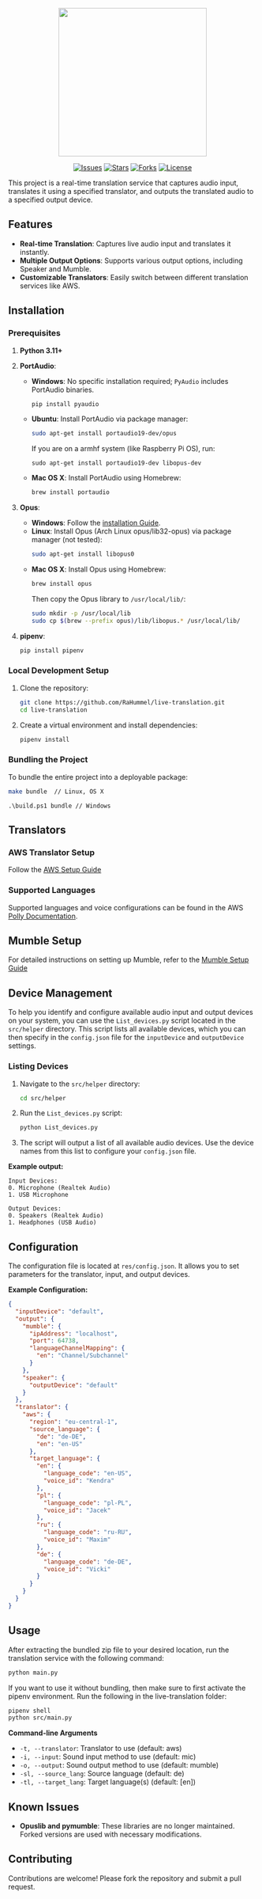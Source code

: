 <div align="center" xmlns="http://www.w3.org/1999/html">

<!-- logo -->
<p align="center">
  <img src="img/live-translation.png" width="300px" style="vertical-align:middle;">
</p>

<!-- Badges -->
<p align="center">
  
  <a href="https://github.com/RaHummel/live-translation/issues"><img src="https://img.shields.io/github/issues/RaHummel/live-translation.svg?style=flat-square" alt="Issues"></a>
  <a href="https://github.com/RaHummel/live-translation/stargazers"><img src="https://img.shields.io/github/stars/RaHummel/live-translation.svg?style=flat-square" alt="Stars"></a>
  <a href="https://github.com/RaHummel/live-translation/network/members"><img src="https://img.shields.io/github/forks/RaHummel/live-translation.svg?style=flat-square" alt="Forks"></a>
  <a href="https://github.com/RaHummel/live-translation/blob/main/LICENSE"><img src="https://img.shields.io/github/license/RaHummel/live-translation.svg?style=flat-square" alt="License"></a>
</p>
</div>
This project is a real-time translation service that captures audio input, translates it using a specified translator, and outputs the translated audio to a specified output device.

## Features

- **Real-time Translation**: Captures live audio input and translates it instantly.
- **Multiple Output Options**: Supports various output options, including Speaker and Mumble.
- **Customizable Translators**: Easily switch between different translation services like AWS.

## Installation

### Prerequisites

1. **Python 3.11+**
2. **PortAudio**:
    - **Windows**: No specific installation required; `PyAudio` includes PortAudio binaries.
      ```bash
      pip install pyaudio
      ```
    - **Ubuntu**: Install PortAudio via package manager:
      ```bash
      sudo apt-get install portaudio19-dev/opus
      ```
      If you are on a armhf system (like Raspberry Pi OS), run:
      ```
      sudo apt-get install portaudio19-dev libopus-dev
      ```
    - **Mac OS X**: Install PortAudio using Homebrew:
      ```bash
      brew install portaudio
      ```
      
33. **Opus**:
    - **Windows**: Follow the [installation Guide](https://github.com/shardlab/discordrb/wiki/Installing-libopus#windows).
    - **Linux**: Install Opus (Arch Linux opus/lib32-opus) via package manager (not tested):
        ```bash
        sudo apt-get install libopus0
        ```
    - **Mac OS X**: Install Opus using Homebrew:
      ```bash
      brew install opus
      ```
      Then copy the Opus library to `/usr/local/lib/`:
      ```bash
      sudo mkdir -p /usr/local/lib
      sudo cp $(brew --prefix opus)/lib/libopus.* /usr/local/lib/
      ```
34. **pipenv**:
    ```bash
    pip install pipenv
    ```

### Local Development Setup

1. Clone the repository:
    ```sh
    git clone https://github.com/RaHummel/live-translation.git
    cd live-translation
    ```

2. Create a virtual environment and install dependencies:
    ```sh
    pipenv install
    ```

### Bundling the Project

To bundle the entire project into a deployable package:
```sh
make bundle  // Linux, OS X
```

```
.\build.ps1 bundle // Windows
```

## Translators

### AWS Translator Setup

Follow the [AWS Setup Guide](./docs/AwsSetup.md)

### Supported Languages

Supported languages and voice configurations can be found in the AWS [Polly Documentation](https://docs.aws.amazon.com/polly/latest/dg/available-voices.html).

## Mumble Setup
For detailed instructions on setting up Mumble, refer to the [Mumble Setup Guide](./docs/MumbleSetup.md)

## Device Management

To help you identify and configure available audio input and output devices on your system, you can use the `List_devices.py` script located in the `src/helper` directory. This script lists all available devices, which you can then specify in the `config.json` file for the `inputDevice` and `outputDevice` settings.

### Listing Devices

1. Navigate to the `src/helper` directory:
    ```sh
    cd src/helper
    ```

2. Run the `List_devices.py` script:
    ```sh
    python List_devices.py
    ```

3. The script will output a list of all available audio devices. Use the device names from this list to configure your `config.json` file.

**Example output:**
```
Input Devices:
0. Microphone (Realtek Audio)
1. USB Microphone

Output Devices:
0. Speakers (Realtek Audio)
1. Headphones (USB Audio)
```

## Configuration

The configuration file is located at `res/config.json`. It allows you to set parameters for the translator, input, and output devices.

**Example Configuration:**
```json
{
  "inputDevice": "default",
  "output": {
    "mumble": {
      "ipAddress": "localhost",
      "port": 64738,
      "languageChannelMapping": {
        "en": "Channel/Subchannel"
      }
    },
    "speaker": {
      "outputDevice": "default"
    }
  },
  "translator": {
    "aws": {
      "region": "eu-central-1",
      "source_language": {
        "de": "de-DE",
        "en": "en-US"
      },
      "target_language": {
        "en": {
          "language_code": "en-US",
          "voice_id": "Kendra"
        },
        "pl": {
          "language_code": "pl-PL",
          "voice_id": "Jacek"
        },
        "ru": {
          "language_code": "ru-RU",
          "voice_id": "Maxim"
        },
        "de": {
          "language_code": "de-DE",
          "voice_id": "Vicki"
        }
      }
    }
  }
}
```

## Usage
After extracting the bundled zip file to your desired location, run the translation service with the following command:
```sh
python main.py 
```

If you want to use it without bundling, then make sure to first activate the pipenv environment. Run the following in the live-translation folder:
```sh
pipenv shell
python src/main.py 
```

**Command-line Arguments**
- `-t, --translator`: Translator to use (default: aws)
- `-i, --input`: Sound input method to use (default: mic)
- `-o, --output`: Sound output method to use (default: mumble)
- `-sl, --source_lang`: Source language (default: de)
- `-tl, --target_lang`: Target language(s) (default: [en])


## Known Issues

- **Opuslib and pymumble**: These libraries are no longer maintained. Forked versions are used with necessary modifications.

## Contributing

Contributions are welcome! Please fork the repository and submit a pull request.
